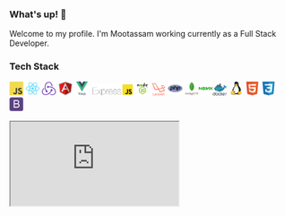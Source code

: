 <!-- BLOG-POST-LIST:START -->
### What's up! 👋

Welcome to my profile. I'm Mootassam working currently as a Full Stack Developer.

<!-- BLOG-POST-LIST:START -->
<!-- BLOG-POST-LIST:START -->

### Tech Stack

<img src="javascript-original.svg" width="5%" height="5%"> <img src="react-original.svg" width="5%" height="5%"> <img src="redux-original.svg" width="5%" height="5%">  <img src="angularjs-1175272.svg" width="5%" height="5%">  <img src="vuejs.svg" width="5%" height="5%"> <img src="ExpressJS-logo.png" width="15%" height="15%">  <img src="node-js.png" width="5%" height="5%"> <img src="laravel.png" width="5%" height="5%"> 
 <img src="php-1-logo.svg" width="5%" height="5%"> <img src="mongodb.svg" width="5%" height="5%"><img src="nginx-1174926.svg" width="5%" height="5%"><img src="docker.svg" width="5%" height="5%"> <img src="linux-1174928.svg" width="5%" height="5%"> <img src="html5-original.svg" width="5%" height="5%"> <img src="css3-original.svg" width="5%" height="5%">  <img src="bootstrap-plain.svg" width="5%" height="5%"> 
<iframe src="https://camo.githubusercontent.com/71d11d853d80678d3840e35cbcba606a49d783dfb16dbfe7081a846a887aefc3/68747470733a2f2f726561646d652e616e64797275777275772e636f6d2f6170692f736b696c6c73" />



![Anurag's GitHub stats](https://github-readme-stats.vercel.app/api?username=Mootassam&show_icons=true&theme=radical)
<!-- BLOG-POST-LIST:START -->



